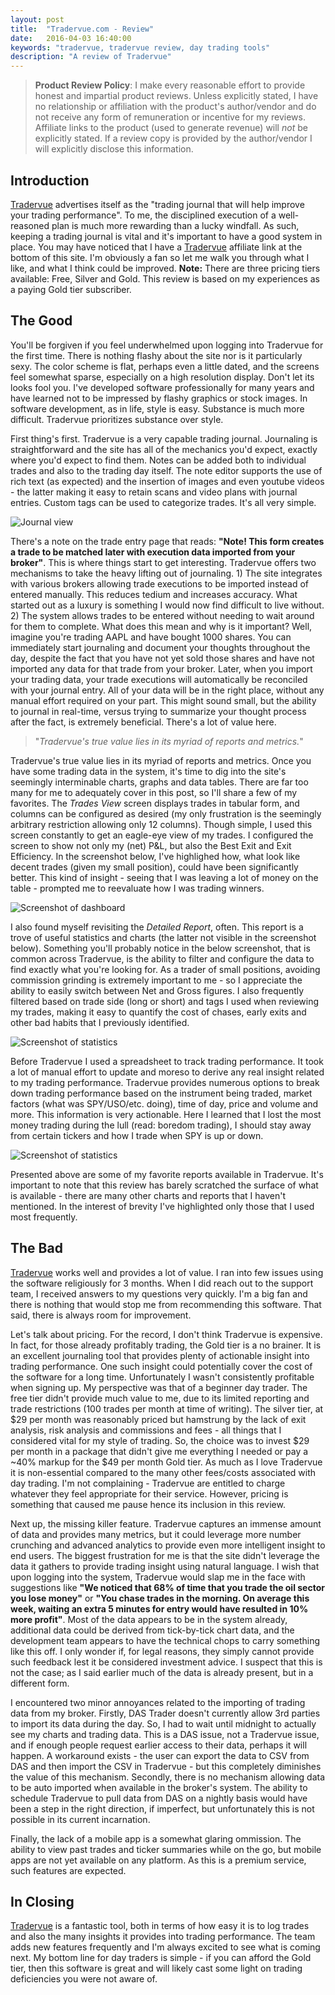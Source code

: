 ```yaml
---
layout: post
title:  "Tradervue.com - Review"
date:   2016-04-03 16:40:00
keywords: "tradervue, tradervue review, day trading tools"
description: "A review of Tradervue"
---
```


> **Product Review Policy**: I make every reasonable effort to provide honest and impartial product reviews. Unless explicitly stated, I have no relationship  or affiliation with the product's author/vendor and do not receive any form of remuneration or incentive for my reviews. Affiliate links to the product (used to generate revenue) will *not* be explicitly stated. If a review copy is provided by the author/vendor I will explicitly disclose this information.

Introduction
---
[Tradervue](http://www.tradervue.com/?friendref=9003/) advertises itself as the "trading journal that will help improve your trading performance". To me, the disciplined execution of a well-reasoned plan is much more rewarding than a lucky windfall. As such, keeping a trading journal is vital and it's important to have a good system in place. You may have noticed that I have a [Tradervue](http://www.tradervue.com/?friendref=9003/) affiliate link at the bottom of this site. I'm obviously a fan so let me walk you through what I like, and what I think could be improved. **Note:** There are three pricing tiers available: Free, Silver and Gold. This review is based on my experiences as a paying Gold tier subscriber. 


The Good
---
You'll be forgiven if you feel underwhelmed upon logging into Tradervue for the first time. There is nothing flashy about the site nor is it particularly sexy. The color scheme is flat, perhaps even a little dated, and the screens feel somewhat sparse, especially on a high resolution display. Don't let its looks fool you. I've developed software professionally for many years and have learned not to be impressed by flashy graphics or stock images. In software development, as in life, style is easy. Substance is much more difficult. Tradervue prioritizes substance over style. 

First thing's first. Tradervue is a very capable trading journal. Journaling is straightforward and the site has all of the mechanics you'd expect, exactly where you'd expect to find them. Notes can be added both to individual trades and also to the trading day itself. The note editor supports the use of rich text (as expected) and the insertion of images and even youtube videos - the latter making it easy to retain scans and video plans with journal entries. Custom tags can be used to categorize trades. It's all very simple.

![Journal view](/assets/img/tradervue/journal.png)


There's a note on the trade entry page that reads: **"Note! This form creates a trade to be matched later with execution data imported from your broker"**. This is where things start to get interesting. Tradervue offers two mechanisms to take the heavy lifting out of journaling. 1) The site integrates with various brokers allowing trade executions to be imported instead of entered manually. This reduces tedium and increases accuracy. What started out as a luxury is something I would now find difficult to live without. 2) The system allows trades to be entered without needing to wait around for them to complete. What does this mean and why is it important? Well, imagine you're trading AAPL and have bought 1000 shares. You can immediately start journaling and document your thoughts throughout the day, despite the fact that you have not yet sold those shares and have not imported any data for that trade from your broker. Later, when you import your trading data, your trade executions will automatically be reconciled with your journal entry. All of your data will be in the right place, without any manual effort required on your part. This might sound small, but the ability to journal in real-time, versus trying to summarize your thought process after the fact, is extremely beneficial. There's a lot of value here.

> "*Tradervue's true value lies in its myriad of reports and metrics.*"


Tradervue's true value lies in its myriad of reports and metrics. Once you have some trading data in the system, it's time to dig into the site's seemingly interminable charts, graphs and data tables. There are far too many for me to adequately cover in this post, so I'll share a few of my favorites. The *Trades View* screen displays trades in tabular form, and columns can be configured as desired (my only frustration is the seemingly arbitrary restriction allowing only 12 columns). Though simple, I used this screen constantly to get an eagle-eye view of my trades. I configured the screen to show not only my (net) P&L, but also the Best Exit and Exit Efficiency. In the screenshot below, I've highlighed how, what look like decent trades (given my small position), could have been significantly better. This kind of insight - seeing that I was leaving a lot of money on the table - prompted me to reevaluate how I was trading winners.


![Screenshot of dashboard](/assets/img/tradervue/exitefficiency.png)

I also found myself revisiting the *Detailed Report*, often. This report is a trove of useful statistics and charts (the latter not visible in the screenshot below). Something you'll probably notice in the below screenshot, that is common across Tradervue, is the ability to filter and configure the data to find exactly what you're looking for. As a trader of small positions, avoiding commission grinding is extremely important to me - so I appreciate the ability to easily switch between Net and Gross figures. I also frequently filtered based on trade side (long or short) and tags I used when reviewing my trades, making it easy to quantify the cost of chases, early exits and other bad habits that I previously identified.

![Screenshot of statistics](/assets/img/tradervue/statistics.png)

Before Tradervue I used a spreadsheet to track trading performance. It took a lot of manual effort to update and moreso to derive any real insight related to my trading performance. Tradervue provides numerous options to break down trading performance based on the instrument being traded, market factors (what was SPY/USO/etc. doing), time of day, price and volume and more. This information is very actionable. Here I learned that I lost the most money trading during the lull (read: boredom trading), I should stay away from certain tickers and how I trade when SPY is up or down. 

![Screenshot of statistics](/assets/img/tradervue/databreakdown.png)

Presented above are some of my favorite reports available in Tradervue. It's important to note that this review has barely scratched the surface of what is available - there are many other charts and reports that I haven't mentioned. In the interest of brevity I've highlighted only those that I used most frequently.  

The Bad
---
[Tradervue](http://www.tradervue.com/?friendref=9003/) works well and provides a lot of value. I ran into few issues using the software religiously for 3 months. When I did reach out to the support team, I received answers to my questions very quickly. I'm a big fan and there is nothing that would stop me from recommending this software. That said, there is always room for improvement.

Let's talk about pricing. For the record, I don't think Tradervue is expensive. In fact, for those already profitably trading, the Gold tier is a no brainer. It is an excellent journaling tool that provides plenty of actionable insight into trading performance. One such insight could potentially cover the cost of the software for a long time. Unfortunately I wasn't consistently profitable when signing up. My perspective was that of a beginner day trader. The free tier didn't provide much value to me, due to its limited reporting and trade restrictions (100 trades per month at time of writing). The silver tier, at $29 per month was reasonably priced but hamstrung by the lack of exit analysis, risk analysis and commissions and fees - all things that I considered vital for my style of trading. So, the choice was to invest $29 per month in a package that didn't give me everything I needed or pay a ~40% markup for the $49 per month Gold tier. As much as I love Tradervue it is non-essential compared to the many other fees/costs associated with day trading. I'm not complaining - Tradervue are entitled to charge whatever they feel appropriate for their service. However, pricing is something that caused me pause hence its inclusion in this review.

Next up, the missing killer feature. Tradervue captures an immense amount of data and provides many metrics, but it could leverage more number crunching and advanced analytics to provide even more intelligent insight to end users. The biggest frustration for me is that the site didn't leverage the data it gathers to provide trading insight using natural language. I wish that upon logging into  the system, Tradervue would slap me in the face with suggestions like **"We noticed that 68% of time that you trade the oil sector you lose money"** or **"You chase trades in the morning. On average this week, waiting an extra 5 minutes for entry would have resulted in 10% more profit"**. Most of the data appears to be in the system already, additional data could be derived from tick-by-tick chart data, and the development team appears to have the technical chops to carry something like this off. I only wonder if, for legal reasons, they simply cannot provide such feedback lest it be considered investment advice. I suspect that this is not the case; as I said earlier much of the data is already present, but in a different form.

I encountered two minor annoyances related to the importing of trading data from my broker. Firstly, DAS Trader doesn't 
currently allow 3rd parties to import its data during the day. So, I had to wait until midnight to actually see my charts and trading data. This is a DAS issue, not a Tradervue issue, and if enough people request earlier access to their data, perhaps it will happen. A workaround exists - the user can export the data to CSV from DAS and then import the CSV in Tradervue - but this completely diminishes the value of this mechanism. Secondly, there is no mechanism allowing data to be auto imported when available in the broker's system. The ability to schedule Tradervue to pull data from DAS on a nightly basis would have been a step in the right direction, if imperfect, but unfortunately this is not possible in its current incarnation.

Finally, the lack of a mobile app is a somewhat glaring ommission. The ability to view past trades and ticker summaries while on the go, but mobile apps are not yet available on any platform. As this is a premium service, such features are expected.

In Closing
---
[Tradervue](http://www.tradervue.com/?friendref=9003/) is a fantastic tool, both in terms of how easy it is to log trades and also the many insights it provides into trading performance. The team adds new features frequently and I'm always excited to see what is coming next. My bottom line for day traders is simple - if you can afford the Gold tier, then this software is great and will likely cast some light on trading deficiencies you were not aware of.